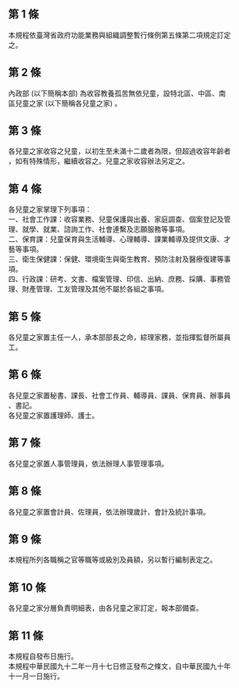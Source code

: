 第 1 條
-------
本規程依臺灣省政府功能業務與組織調整暫行條例第五條第二項規定訂定  
之。

第 2 條
-------
內政部 (以下簡稱本部) 為收容教養孤苦無依兒童，設特北區、中區、南  
區兒童之家 (以下簡稱各兒童之家) 。

第 3 條
-------
各兒童之家收容之兒童，以初生至未滿十二歲者為限，但超過收容年齡者  
，如有特殊情形，繼續收容之。兒童之家收容辦法另定之。

第 4 條
-------
各兒童之家掌理下列事項：  
一、社會工作課：收容業務、兒童保護與出養、家庭調查、個案登記及管  
    理、就學、就業、諮詢工作、社會連繫及志願服務等事項。  
二、保育課：兒童保育與生活輔導、心理輔導、課業輔導及提供文康、才  
    藝等事項。  
三、衛生保健課：保健、環境衛生與衛生教育、預防注射及醫療復建等事  
    項。  
四、行政課：研考、文書、檔案管理、印信、出納、庶務、採購、事務管  
    理、財產管理、工友管理及其他不屬於各組之事項。

第 5 條
-------
各兒童之家置主任一人，承本部部長之命，綜理家務，並指揮監督所屬員  
工。

第 6 條
-------
各兒童之家置秘書、課長、社會工作員、輔導員、課員、保育員、辦事員  
、書記。  
各兒童之家置護理師、護士。

第 7 條
-------
各兒童之家置人事管理員，依法辦理人事管理事項。

第 8 條
-------
各兒童之家置會計員、佐理員，依法辦理歲計、會計及統計事項。

第 9 條
-------
本規程所列各職稱之官等職等或級別及員額，另以暫行編制表定之。

第 10 條
--------
各兒童之家分層負責明細表，由各兒童之家訂定，報本部備查。

第 11 條
--------
本規程自發布日施行。  
本規程中華民國九十二年一月十七日修正發布之條文，自中華民國九十年  
十一月一日施行。

